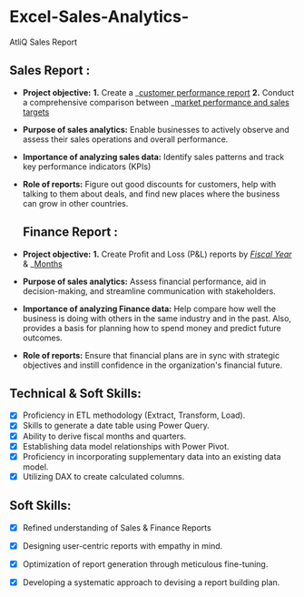 # Excel-Sales-Analytics-
AtliQ Sales Report 

## Sales Report :

- **Project objective:**
    **1.** Create a _[customer performance report](https://github.com/Gamenderrana/Excel-Sales-Analytics-/blob/main/Customer%20Performance%20Report.pdf)
    **2.** Conduct a comprehensive comparison between _[market performance and sales targets](https://github.com/Gamenderrana/Excel-Sales-Analytics-/blob/main/Market%20Performance%20vs%20Target.pdf )
- **Purpose of sales analytics:** Enable businesses to actively observe and assess their sales operations and overall performance.
- **Importance of analyzing sales data:** Identify sales patterns and track key performance indicators (KPIs)
- **Role of reports:** Figure out good discounts for customers, help with talking to them about deals, and find new places where the business can grow in other countries.

  ## Finance Report :

- **Project objective:**
     **1.** Create Profit and Loss (P&L) reports by _[Fiscal Year](https://github.com/Gamenderrana/Excel-Sales-Analytics-/blob/main/P%20%26%20L%20%20Statement%20by%20Fiscal%20Year.pdf )_ & _[Months](https://github.com/Gamenderrana/Excel-Sales-Analytics-/blob/main/P%20%26%20L%20%20Statement%20by%20%20Months.pdf)
- **Purpose of sales analytics:** Assess financial performance, aid in decision-making, and streamline communication with stakeholders.
- **Importance of analyzing Finance data:** Help compare how well the business is doing with others in the same industry and in the past. Also, provides a basis for planning how to spend money and predict future outcomes.
- **Role of reports:** Ensure that financial plans are in sync with strategic objectives and instill confidence in the organization's financial future.

## Technical & Soft Skills:
- [x]	Proficiency in ETL methodology (Extract, Transform, Load).
- [x]	Skills to generate a date table using Power Query.
- [x]	Ability to derive fiscal months and quarters.
- [x]	Establishing data model relationships with Power Pivot.
- [x]	Proficiency in incorporating supplementary data into an existing data model.
- [x]	Utilizing DAX to create calculated columns.

## Soft Skills:
- [x]	Refined understanding of Sales & Finance Reports
- [x]	Designing user-centric reports with empathy in mind.
- [x]	Optimization of report generation through meticulous fine-tuning.
- [x]	Developing a systematic approach to devising a report building plan.




